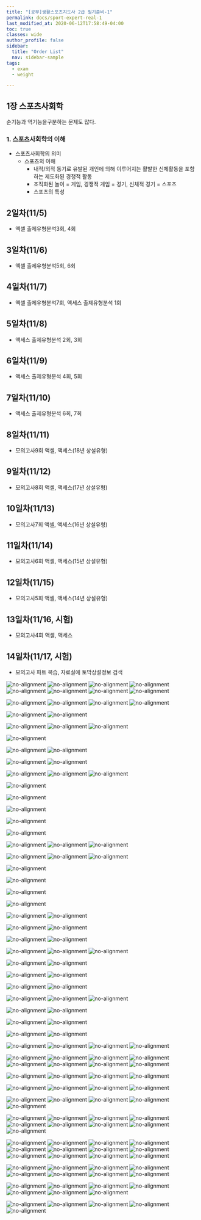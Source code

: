 ```yaml
---
title: "[공부]생활스포츠지도사 2급 필기준비-1"
permalink: docs/sport-expert-real-1
last_modified_at: 2020-06-12T17:58:49-04:00
toc: true
classes: wide
author_profile: false
sidebar:
  title: "Order List"
  nav: sidebar-sample
tags:
  - exam
  - weight

---
```


## 1장 스포츠사회학

순기능과 역기능을구분하는 문제도 많다.


### 1. 스포츠사회학의 이해

* 스포츠사회학의 의미
  * 스포츠의 이해
    * 내적/외적 동기로 유발된 개인에 의해 이루어지는 활발한 신체활동을 포함하는 제도화된 경쟁적 활동
    * 조직화된 놀이 = 게임, 경쟁적 게임 = 경기, 신체적 경기 = 스포츠
    * 스포츠의 특성


## 2일차(11/5)

* 엑셀 출제유형분석3회, 4회

## 3일차(11/6)

* 엑셀 출제유형분석5회, 6회

## 4일차(11/7)

* 엑셀 출제유형분석7회, 액세스 출제유형분석 1회

## 5일차(11/8)

* 액세스 출제유형분석 2회, 3회

## 6일차(11/9)

* 액세스 출제유형분석 4회, 5회

## 7일차(11/10)

* 액세스 출제유형분석 6회, 7회

## 8일차(11/11)

* 모의고사9회 액셀, 액세스(18년 상설유형)

## 9일차(11/12)

* 모의고사8회 액셀, 액세스(17년 상설유형)

## 10일차(11/13)

* 모의고사7회 액셀, 액세스(16년 상설유형)

## 11일차(11/14)

* 모의고사6회 액셀, 액세스(15년 상설유형)

## 12일차(11/15)

* 모의고사5회 액셀, 액세스(14년 상설유형)

## 13일차(11/16, 시험)

* 모의고사4회 액셀, 액세스

## 14일차(11/17, 시험)

* 모의고사 파트 복습, 자료실에 토막상설정보 검색


![no-alignment](/assets/images/19-11-18-pt.png)
![no-alignment](/assets/images/19-11-21-pt2.png)
![no-alignment](/assets/images/19-11-22-pt3.png)
![no-alignment](/assets/images/19-11-22-pt4.png)
![no-alignment](/assets/images/19-11-26-pt5.png)
![no-alignment](/assets/images/19-11-27-pt6.png)
![no-alignment](/assets/images/19-12-03-pt7.png)
![no-alignment](/assets/images/19-12-05-pt8.png)

![no-alignment](/assets/images/19-12-09-pt8.png)
![no-alignment](/assets/images/19-12-09-pt9.png)
![no-alignment](/assets/images/19-12-09-pt10.png)
![no-alignment](/assets/images/19-12-09-pt11.png)

![no-alignment](/assets/images/19-12-11-pt12.png)
![no-alignment](/assets/images/19-12-11-pt13.png)

![no-alignment](/assets/images/19-12-16-pt14.png)
![no-alignment](/assets/images/19-12-16-pt15.png)
![no-alignment](/assets/images/19-12-16-pt16.png)

![no-alignment](/assets/images/19-12-18-pt17.png)

![no-alignment](/assets/images/19-12-23-pt18.png)
![no-alignment](/assets/images/19-12-23-pt19.png)

![no-alignment](/assets/images/19-12-27-pt20.png)
![no-alignment](/assets/images/19-12-27-pt21.png)

![no-alignment](/assets/images/20-01-01-pt1.png)
![no-alignment](/assets/images/20-01-01-pt2.png)
![no-alignment](/assets/images/20-01-01-pt3.png)


![no-alignment](/assets/images/20-01-08-pt1.png)

![no-alignment](/assets/images/20-01-08-pt2.png)

![no-alignment](/assets/images/20-01-08-pt3.png)

![no-alignment](/assets/images/20-01-08-pt4.png)

![no-alignment](/assets/images/20-01-08-pt5.png)

![no-alignment](/assets/images/20-01-09-pt1.png)
![no-alignment](/assets/images/20-01-09-pt2.png)
![no-alignment](/assets/images/20-01-09-pt3.png)

![no-alignment](/assets/images/20-01-13-pt1.png)
![no-alignment](/assets/images/20-01-13-pt2.png)
![no-alignment](/assets/images/20-01-13-pt3.png)

![no-alignment](/assets/images/20-01-15-pt1.png)

![no-alignment](/assets/images/20-01-15-pt2.png)

![no-alignment](/assets/images/20-01-16-pt1.png)

![no-alignment](/assets/images/20-01-16-pt2.png)


![no-alignment](/assets/images/20-01-20-pt1.png)
![no-alignment](/assets/images/20-01-20-pt2.png)

![no-alignment](/assets/images/20-01-21-pt1.png)
![no-alignment](/assets/images/20-01-21-pt2.png)

![no-alignment](/assets/images/20-01-30-pt1.png)
![no-alignment](/assets/images/20-01-30-pt2.png)

![no-alignment](/assets/images/20-02-03-pt1.png)
![no-alignment](/assets/images/20-02-03-pt2.png)
![no-alignment](/assets/images/20-02-03-pt3.png)

![no-alignment](/assets/images/20-02-05-pt1.png)
![no-alignment](/assets/images/20-02-05-pt2.png)

![no-alignment](/assets/images/20-02-06-pt1.png)
![no-alignment](/assets/images/20-02-06-pt2.png)

![no-alignment](/assets/images/20-02-10-pt1.png)
![no-alignment](/assets/images/20-02-10-pt2.png)

![no-alignment](/assets/images/20-02-13-pt1.png)
![no-alignment](/assets/images/20-02-13-pt2.png)
![no-alignment](/assets/images/20-02-13-pt3.png)

![no-alignment](/assets/images/20-02-17-pt1.png)
![no-alignment](/assets/images/20-02-17-pt2.png)

![no-alignment](/assets/images/20-02-18-pt1.png)
![no-alignment](/assets/images/20-02-18-pt2.png)

![no-alignment](/assets/images/20-02-20-pt1.png)
![no-alignment](/assets/images/20-02-20-pt2.png)

![no-alignment](/assets/images/20-02-26-pt1.png)
![no-alignment](/assets/images/20-02-26-pt2.png)
![no-alignment](/assets/images/20-02-26-pt3.png)
![no-alignment](/assets/images/20-02-26-pt4.png)

![no-alignment](/assets/images/20-03-12-pt1.png)
![no-alignment](/assets/images/20-03-12-pt2.png)
![no-alignment](/assets/images/20-03-12-pt3.png)
![no-alignment](/assets/images/20-03-12-pt4.png)
![no-alignment](/assets/images/20-03-12-pt5.png)
![no-alignment](/assets/images/20-03-12-pt6.png)
![no-alignment](/assets/images/20-03-12-pt7.png)
![no-alignment](/assets/images/20-03-12-pt8.png)

![no-alignment](/assets/images/20-03-18-pt1.png)
![no-alignment](/assets/images/20-03-18-pt2.png)
![no-alignment](/assets/images/20-03-18-pt3.png)
![no-alignment](/assets/images/20-03-18-pt4.png)

![no-alignment](/assets/images/20-03-25-pt1.png)
![no-alignment](/assets/images/20-03-25-pt2.png)
![no-alignment](/assets/images/20-03-25-pt3.png)
![no-alignment](/assets/images/20-03-25-pt4.png)

![no-alignment](/assets/images/20-03-30-pt1.png)
![no-alignment](/assets/images/20-03-30-pt2.png)
![no-alignment](/assets/images/20-03-30-pt3.png)
![no-alignment](/assets/images/20-03-30-pt4.png)
![no-alignment](/assets/images/20-03-30-pt5.png)

![no-alignment](/assets/images/20-04-14-pt1.png)
![no-alignment](/assets/images/20-04-14-pt2.png)
![no-alignment](/assets/images/20-04-14-pt3.png)
![no-alignment](/assets/images/20-04-14-pt4.png)
![no-alignment](/assets/images/20-04-14-pt5.png)
![no-alignment](/assets/images/20-04-14-pt6.png)
![no-alignment](/assets/images/20-04-14-pt7.png)
![no-alignment](/assets/images/20-04-14-pt8.png)
![no-alignment](/assets/images/20-04-14-pt9.png)

![no-alignment](/assets/images/20-05-07-pt1.png)
![no-alignment](/assets/images/20-05-07-pt2.png)
![no-alignment](/assets/images/20-05-07-pt3.png)
![no-alignment](/assets/images/20-05-07-pt4.png)
![no-alignment](/assets/images/20-05-07-pt5.png)
![no-alignment](/assets/images/20-05-07-pt6.png)
![no-alignment](/assets/images/20-05-07-pt7.png)
![no-alignment](/assets/images/20-05-07-pt8.png)
![no-alignment](/assets/images/20-05-07-pt9.png)
![no-alignment](/assets/images/20-05-07-pt10.png)
![no-alignment](/assets/images/20-05-07-pt11.png)
![no-alignment](/assets/images/20-05-07-pt12.png)

![no-alignment](/assets/images/20-05-20-pt1.PNG)
![no-alignment](/assets/images/20-05-20-pt2.PNG)
![no-alignment](/assets/images/20-05-20-pt3.PNG)
![no-alignment](/assets/images/20-05-20-pt4.PNG)
![no-alignment](/assets/images/20-05-20-pt5.PNG)
![no-alignment](/assets/images/20-05-20-pt6.PNG)
![no-alignment](/assets/images/20-05-20-pt7.PNG)
![no-alignment](/assets/images/20-05-20-pt8.PNG)

![no-alignment](/assets/images/20-05-29-pt1.PNG)
![no-alignment](/assets/images/20-05-29-pt2.PNG)
![no-alignment](/assets/images/20-05-29-pt3.PNG)
![no-alignment](/assets/images/20-05-29-pt4.PNG)
![no-alignment](/assets/images/20-05-29-pt5.PNG)
![no-alignment](/assets/images/20-05-29-pt6.PNG)
![no-alignment](/assets/images/20-05-29-pt7.PNG)

![no-alignment](/assets/images/20-06-03-pt1.PNG)
![no-alignment](/assets/images/20-06-03-pt2.PNG)
![no-alignment](/assets/images/20-06-03-pt3.PNG)
![no-alignment](/assets/images/20-06-03-pt4.PNG)
![no-alignment](/assets/images/20-06-03-pt5.PNG)
